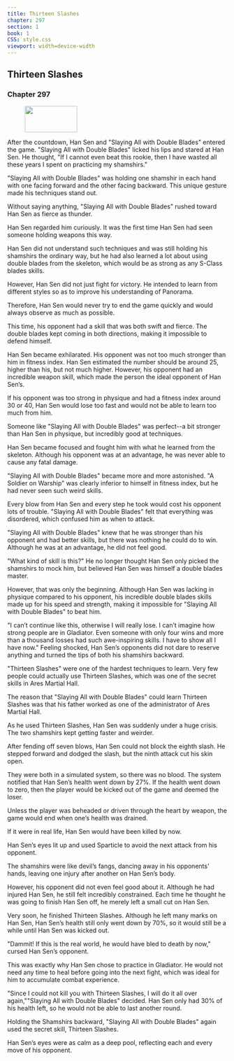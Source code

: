 ```yaml
---
title: Thirteen Slashes
chapter: 297
section: 1
book: 1
CSS: style.css
viewport: width=device-width
---
```


## Thirteen Slashes

### Chapter 297

<figure>
	<img src="../Images/gem.gif" alt="" id="gem" width="120" height="60" />
</figure>

After the countdown, Han Sen and "Slaying All with Double Blades" entered the game. "Slaying All with Double Blades" licked his lips and stared at Han Sen. He thought, "If I cannot even beat this rookie, then I have wasted all these years I spent on practicing my shamshirs."

"Slaying All with Double Blades" was holding one shamshir in each hand with one facing forward and the other facing backward. This unique gesture made his techniques stand out.

Without saying anything, "Slaying All with Double Blades" rushed toward Han Sen as fierce as thunder.

Han Sen regarded him curiously. It was the first time Han Sen had seen someone holding weapons this way.

Han Sen did not understand such techniques and was still holding his shamshirs the ordinary way, but he had also learned a lot about using double blades from the skeleton, which would be as strong as any S-Class blades skills.

However, Han Sen did not just fight for victory. He intended to learn from different styles so as to improve his understanding of Panorama.

Therefore, Han Sen would never try to end the game quickly and would always observe as much as possible.

This time, his opponent had a skill that was both swift and fierce. The double blades kept coming in both directions, making it impossible to defend himself.

Han Sen became exhilarated. His opponent was not too much stronger than him in fitness index. Han Sen estimated the number should be around 25, higher than his, but not much higher. However, his opponent had an incredible weapon skill, which made the person the ideal opponent of Han Sen’s.

If his opponent was too strong in physique and had a fitness index around 30 or 40, Han Sen would lose too fast and would not be able to learn too much from him.

Someone like "Slaying All with Double Blades" was perfect--a bit stronger than Han Sen in physique, but incredibly good at techniques.

Han Sen became focused and fought him with what he learned from the skeleton. Although his opponent was at an advantage, he was never able to cause any fatal damage.

"Slaying All with Double Blades" became more and more astonished. "A Soldier on Warship" was clearly inferior to himself in fitness index, but he had never seen such weird skills.

Every blow from Han Sen and every step he took would cost his opponent lots of trouble. "Slaying All with Double Blades" felt that everything was disordered, which confused him as when to attack.

"Slaying All with Double Blades" knew that he was stronger than his opponent and had better skills, but there was nothing he could do to win. Although he was at an advantage, he did not feel good.

"What kind of skill is this?" He no longer thought Han Sen only picked the shamshirs to mock him, but believed Han Sen was himself a double blades master.

However, that was only the beginning. Although Han Sen was lacking in physique compared to his opponent, his incredible double blades skills made up for his speed and strength, making it impossible for "Slaying All with Double Blades" to beat him.

"I can’t continue like this, otherwise I will really lose. I can’t imagine how strong people are in Gladiator. Even someone with only four wins and more than a thousand losses had such awe-inspiring skills. I have to show all I have now." Feeling shocked, Han Sen’s opponents did not dare to reserve anything and turned the tips of both his shamshirs backward.

"Thirteen Slashes" were one of the hardest techniques to learn. Very few people could actually use Thirteen Slashes, which was one of the secret skills in Ares Martial Hall.

The reason that "Slaying All with Double Blades" could learn Thirteen Slashes was that his father worked as one of the administrator of Ares Martial Hall.

As he used Thirteen Slashes, Han Sen was suddenly under a huge crisis. The two shamshirs kept getting faster and weirder.

After fending off seven blows, Han Sen could not block the eighth slash. He stepped forward and dodged the slash, but the ninth attack cut his skin open.

They were both in a simulated system, so there was no blood. The system notified that Han Sen’s health went down by 27%. If the health went down to zero, then the player would be kicked out of the game and deemed the loser.

Unless the player was beheaded or driven through the heart by weapon, the game would end when one’s health was drained.

If it were in real life, Han Sen would have been killed by now.

Han Sen’s eyes lit up and used Sparticle to avoid the next attack from his opponent.

The shamshirs were like devil’s fangs, dancing away in his opponents’ hands, leaving one injury after another on Han Sen’s body.

However, his opponent did not even feel good about it. Although he had injured Han Sen, he still felt incredibly constrained. Each time he thought he was going to finish Han Sen off, he merely left a small cut on Han Sen.

Very soon, he finished Thirteen Slashes. Although he left many marks on Han Sen, Han Sen’s health still only went down by 70%, so it would still be a while until Han Sen was kicked out.

"Dammit! If this is the real world, he would have bled to death by now," cursed Han Sen’s opponent.

This was exactly why Han Sen chose to practice in Gladiator. He would not need any time to heal before going into the next fight, which was ideal for him to accumulate combat experience.

"Since I could not kill you with Thirteen Slashes, I will do it all over again,""Slaying All with Double Blades" decided. Han Sen only had 30% of his health left, so he would not be able to last another round.

Holding the Shamshirs backward, "Slaying All with Double Blades" again used the secret skill, Thirteen Slashes.

Han Sen’s eyes were as calm as a deep pool, reflecting each and every move of his opponent.